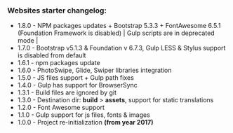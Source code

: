 ### Websites starter changelog:

* 1.8.0 - NPM packages updates + Bootstrap 5.3.3 + FontAwesome 6.5.1 (Foundation Framework is disabled) | Gulp scripts are in deprecated mode |
* 1.7.0 - Bootstrap v5.1.3 & Foundation v 6.7.3, Gulp LESS & Stylus support is disabled from default
* 1.6.1 - npm packages update
* 1.6.0 - PhotoSwipe, Glide, Swiper libraries integration
* 1.5.0 - JS files support + Gulp path fixes
* 1.4.0 - Gulp has support for BrowserSync
* 1.3.1 - Build files are ignored by git
* 1.3.0 - Destination dir: **build** > **assets**, support for static translations
* 1.2.0 - Font Awesome support
* 1.1.0 - Gulp support for js files, fonts & images
* 1.0.0 - Project re-initialization **(from year 2017)**